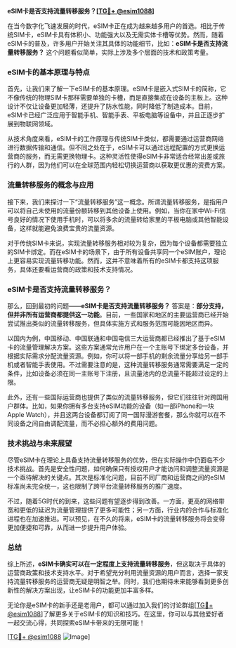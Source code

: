 **eSIM卡是否支持流量转移服务？[[TG💪+ @esim1088](https://t.me/s/esim1088)]**

在当今数字化飞速发展的时代，eSIM卡正在成为越来越多用户的首选。相比于传统SIM卡，eSIM卡具有体积小、功能强大以及无需实体卡槽等优势。然而，随着eSIM卡的普及，许多用户开始关注其具体的功能细节，比如：**eSIM卡是否支持流量转移服务？** 这个问题看似简单，实际上涉及多个层面的技术和政策考量。

### eSIM卡的基本原理与特点

首先，让我们来了解一下eSIM卡的基本原理。eSIM卡是嵌入式SIM卡的简称，它不像传统的物理SIM卡那样需要单独的卡槽，而是直接集成在设备的主板上。这种设计不仅让设备更加轻薄，还提升了防水性能，同时降低了制造成本。目前，eSIM卡已经广泛应用于智能手机、智能手表、平板电脑等设备中，并且正逐步扩展到物联网领域。

从技术角度来看，eSIM卡的工作原理与传统SIM卡类似，都需要通过运营商网络进行数据传输和通信。但不同之处在于，eSIM卡可以通过远程配置的方式更换运营商的服务，而无需更换物理卡。这种灵活性使得eSIM卡非常适合经常出差或旅行的人群，因为他们可以在全球范围内轻松切换运营商以获取更优惠的资费方案。

### 流量转移服务的概念与应用

接下来，我们来探讨一下“流量转移服务”这一概念。所谓流量转移服务，是指用户可以将自己未使用的流量份额转移到其他设备上使用。例如，当你在家中Wi-Fi信号良好的情况下使用手机时，可以将多余的流量转给家里的平板电脑或其他智能设备，这样就能避免浪费宝贵的流量资源。

对于传统SIM卡来说，实现流量转移服务相对较为复杂，因为每个设备都需要独立的SIM卡绑定。而在eSIM卡的场景下，由于所有设备共享同一个eSIM账户，理论上更容易实现流量转移功能。然而，这并不意味着所有的eSIM卡都支持这项服务，具体还要看运营商的政策和技术支持情况。

### eSIM卡是否支持流量转移服务？

那么，回到最初的问题——**eSIM卡是否支持流量转移服务？** 答案是：**部分支持，但并非所有运营商都提供这一功能**。目前，一些国家和地区的主要运营商已经开始尝试推出类似的流量转移服务，但具体实施方式和服务范围可能因地区而异。

以国内为例，中国移动、中国联通和中国电信三大运营商都已经推出了基于eSIM卡的流量管理解决方案。这些方案通常允许用户在一个主账号下绑定多台设备，并根据实际需求分配流量资源。例如，你可以将一部手机的剩余流量分享给另一部手机或者智能手表使用。不过需要注意的是，这种流量转移服务通常需要满足一定的条件，比如设备必须在同一主账号下注册，且流量池内的总流量不能超过设定的上限。

此外，还有一些国际运营商也提供了类似的流量转移服务，但它们往往针对跨国用户群体。比如，如果你拥有多台支持eSIM功能的设备（如一部iPhone和一块Apple Watch），并且这两台设备都订阅了同一国际漫游套餐，那么你就可以在不同设备之间自由调配流量，而不必担心额外的费用问题。

### 技术挑战与未来展望

尽管eSIM卡在理论上具备支持流量转移服务的优势，但在实际操作中仍面临不少技术挑战。首先是安全性问题，如何确保只有授权用户才能访问和调整流量资源是一个亟待解决的关键点。其次是标准化问题，目前不同厂商和运营商之间的eSIM标准尚未完全统一，这也限制了跨平台流量转移服务的推广速度。

不过，随着5G时代的到来，这些问题有望逐步得到改善。一方面，更高的网络带宽和更低的延迟为流量管理提供了更多可能性；另一方面，行业内的合作与标准化进程也在加速推进。可以预见，在不久的将来，eSIM卡的流量转移服务将会变得更加便捷和可靠，从而进一步提升用户体验。

### 总结

综上所述，**eSIM卡确实可以在一定程度上支持流量转移服务**，但这取决于具体的运营商政策和技术支持水平。对于希望充分利用流量资源的用户而言，选择一家支持流量转移服务的运营商无疑是明智之举。同时，我们也期待未来能够看到更多创新性的解决方案出现，让eSIM卡的功能更加丰富多样。

无论你是eSIM卡的新手还是老用户，都可以通过加入我们的讨论群组[[TG💪+ @esim1088](https://t.me/s/esim1088)]了解更多关于eSIM卡的知识和技巧。在这里，你可以与其他爱好者一起交流心得，共同探索eSIM卡带来的无限可能！

[[TG💪+ @esim1088](https://t.me/s/esim1088) ![Image](https://i.postimg.cc/4NQfJmqS/Snipaste-2025-05-13-00-14-12.png)]